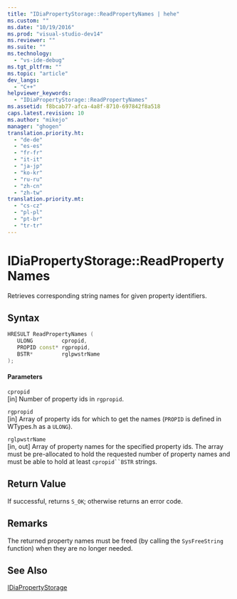 ```yaml
---
title: "IDiaPropertyStorage::ReadPropertyNames | hehe"
ms.custom: ""
ms.date: "10/19/2016"
ms.prod: "visual-studio-dev14"
ms.reviewer: ""
ms.suite: ""
ms.technology: 
  - "vs-ide-debug"
ms.tgt_pltfrm: ""
ms.topic: "article"
dev_langs: 
  - "C++"
helpviewer_keywords: 
  - "IDiaPropertyStorage::ReadPropertyNames"
ms.assetid: f8bcab77-afca-4a8f-8710-697842f8a518
caps.latest.revision: 10
ms.author: "mikejo"
manager: "ghogen"
translation.priority.ht: 
  - "de-de"
  - "es-es"
  - "fr-fr"
  - "it-it"
  - "ja-jp"
  - "ko-kr"
  - "ru-ru"
  - "zh-cn"
  - "zh-tw"
translation.priority.mt: 
  - "cs-cz"
  - "pl-pl"
  - "pt-br"
  - "tr-tr"
---
```

# IDiaPropertyStorage::ReadPropertyNames
Retrieves corresponding string names for given property identifiers.  
  
## Syntax  
  
```cpp  
HRESULT ReadPropertyNames (  
   ULONG         cpropid,  
   PROPID const* rgpropid,  
   BSTR*         rglpwstrName  
);  
```  
  
#### Parameters  
 `cpropid`  
 [in] Number of property ids in `rgpropid`.  
  
 `rgpropid`  
 [in] Array of property ids for which to get the names (`PROPID` is defined in WTypes.h as a `ULONG`).  
  
 `rglpwstrName`  
 [in, out] Array of property names for the specified property ids. The array must be pre-allocated to hold the requested number of property names and must be able to hold at least `cpropid``BSTR` strings.  
  
## Return Value  
 If successful, returns `S_OK`; otherwise returns an error code.  
  
## Remarks  
 The returned property names must be freed (by calling the `SysFreeString` function) when they are no longer needed.  
  
## See Also  
 [IDiaPropertyStorage](../debug-interface-access/idiapropertystorage.md)